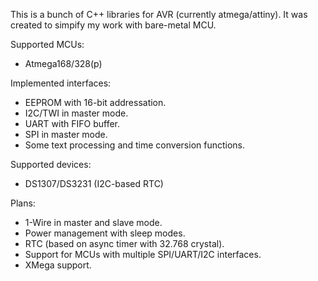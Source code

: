 This is a bunch of C++ libraries for AVR (currently atmega/attiny).
It was created to simpify my work with bare-metal MCU. 

Supported MCUs:
- Atmega168/328(p)

Implemented interfaces:
- EEPROM with 16-bit addressation.
- I2C/TWI in master mode.
- UART with FIFO buffer.
- SPI in master mode.
- Some text processing and time conversion functions.

Supported devices:
- DS1307/DS3231 (I2C-based RTC)

Plans:
- 1-Wire in master and slave mode.
- Power management with sleep modes.
- RTC (based on async timer with 32.768 crystal).
- Support for MCUs with multiple SPI/UART/I2C interfaces.
- XMega support.
